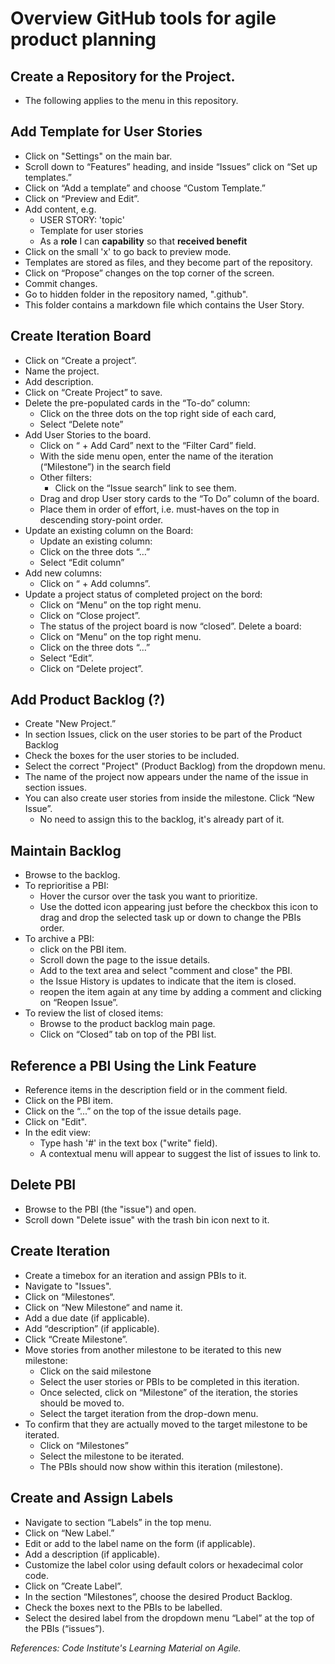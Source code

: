 # Overview GitHub tools for agile product planning

## Create a Repository for the Project.
- The following applies to the menu in this repository.

## Add Template for User Stories

- Click on "Settings" on the main bar.
- Scroll down to “Features” heading, and inside “Issues” click on “Set up templates.”
- Click on “Add a template” and choose “Custom Template.”
- Click on “Preview and Edit”.
- Add content, e.g. 
  - USER STORY: 'topic'
  - Template for user stories
  - As a **role** I can **capability** so that **received benefit**
- Click on the small 'x' to go back to preview mode.
- Templates are stored as files, and they become part of the repository.
- Click on “Propose” changes on the top corner of the screen.
- Commit changes.
- Go to hidden folder in the repository named, ".github".
- This folder contains a markdown file which contains the User Story.

## Create Iteration Board 
- Click on “Create a project”.
- Name the project.
- Add description.
- Click on “Create Project” to save. 
- Delete the  pre-populated cards in the “To-do” column:
  - Click on the three dots on the top right  side of each card, 
  - Select “Delete note”
- Add User Stories to the board.
  - Click on “ + Add Card” next to the “Filter Card” field.  
  - With the side menu open, enter the name of the iteration (“Milestone”) in the search field 
  - Other filters:
    - Click on the “Issue search” link to see them.
  - Drag and drop User story cards to the “To Do” column of the board. 
  - Place them in order of effort, i.e. must-haves on the top in descending story-point order.  
- Update an existing column on the Board:
  - Update an existing column:
  - Click on the three dots “…”
  - Select “Edit column”
- Add new columns:
  - Click on “ + Add columns”.
- Update a project status of completed project on the bord:
  - Click on “Menu” on the top right menu.
  - Click on “Close project”.
  - The status of the project board is now “closed”.
Delete a board:
  - Click on “Menu” on the top right menu.
  - Click on the three dots “…”
  - Select “Edit”.
  - Click on “Delete project”.

## Add Product Backlog (?)

- Create "New Project.”
- In section Issues, click on the user stories to be part of the Product Backlog
- Check the boxes for the user stories to be included.
- Select the correct "Project" (Product Backlog) from the dropdown menu.
- The name of the project now appears under the name of the issue in section issues.  
- You can also create user stories  from inside the milestone. Click “New Issue”.
  - No need to assign this to the backlog, it's already part of it.

## Maintain Backlog

- Browse to the backlog.
- To reprioritise a PBI:
  - Hover the cursor over the task you want to prioritize.
  - Use the dotted icon appearing just before the checkbox this icon to drag and drop the selected task up or down to change the PBIs order.
- To archive a PBI:
  - click on the PBI item.
  - Scroll down the page to the issue details.
  - Add to the text area and select "comment and close" the PBI.
  - the Issue History is updates  to indicate that the item is closed.
  - reopen the item again at any time by  adding a comment and clicking on “Reopen Issue”.
- To review the list of closed items:
  - Browse to the product backlog main page.
  - Click on “Closed” tab on top of the PBI list.

## Reference a PBI Using the Link Feature
- Reference items in the description field or in the comment field.
- Click on the PBI item.
- Click on the “...” on the  top of the issue details page.
- Click on "Edit".
- In the edit view:
  - Type hash '#' in the text box ("write" field).
  - A contextual menu will appear to suggest the list of issues to link to.


## Delete PBI
- Browse to the PBI (the "issue") and open.
- Scroll down "Delete issue" with the trash bin icon next to it.

## Create Iteration
- Create a  timebox for an iteration and assign PBIs to it.
- Navigate to "Issues".
- Click on “Milestones“.
- Click on “New Milestone“ and name it.
- Add a due date (if applicable).
- Add “description” (if applicable).
- Click “Create Milestone”.
- Move stories from another milestone to be iterated to this new milestone:
  - Click on the said milestone
  - Select the user stories or PBIs to be completed in this iteration. 
  - Once selected, click on “Milestone” of the iteration, the stories should be moved to.
  - Select the target iteration from the drop-down menu.
- To confirm that they are actually moved to the target milestone to be iterated.
  - Click on “Milestones”  
  - Select the milestone to be iterated.
  - The PBIs should now show within this iteration (milestone).

## Create and Assign Labels
- Navigate to section “Labels” in the top menu.
- Click on “New Label.”
- Edit or add to the label name on the form (if applicable).
- Add a description (if applicable).
- Customize the label color using default colors or hexadecimal color code.
- Click on ”Create Label”.
- In the section “Milestones”, choose the desired Product Backlog.
- Check the boxes next to the PBIs to be labelled.
- Select the desired label from the dropdown menu “Label” at the top of the PBIs (“issues”).





*References: Code Institute's Learning Material on Agile.*
